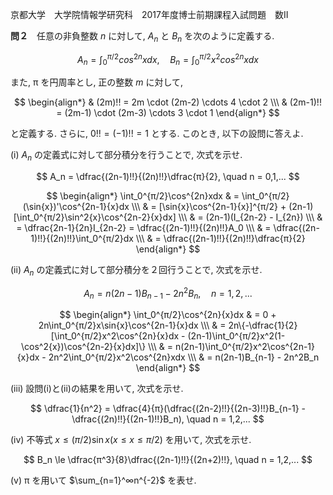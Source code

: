 京都大学　大学院情報学研究科　2017年度博士前期課程入試問題　数II

**問２**　任意の非負整数 $n$ に対して, $A_n$ と $B_n$ を次のように定義する.

$$
    A_n = \int_0^{π/2}cos^{2n}xdx, \quad B_n = \int_0^{π/2}x^2cos^{2n}xdx
$$

また, π を円周率とし, 正の整数 $m$ に対して,

$$
    \begin{align*}
        & (2m)!! = 2m \cdot (2m-2) \cdots 4 \cdot 2 \\\
        & (2m-1)!! = (2m-1) \cdot (2m-3) \cdots 3 \cdot 1
    \end{align*}
$$

と定義する. さらに, $0!! = (-1)!! = 1$ とする. このとき, 以下の設問に答えよ.

(i) $A_n$ の定義式に対して部分積分を行うことで, 次式を示せ.

$$
    A_n = \dfrac{(2n-1)!!}{(2n)!!}\dfrac{π}{2}, \quad n = 0,1,...
$$

$$
    \begin{align*}
        \int_0^{π/2}\cos^{2n}xdx & = \int_0^{π/2}(\sin{x})'\cos^{2n-1}{x}dx \\\
        & = [\sin{x}\cos^{2n-1}{x}]^{π/2} + (2n-1)[\int_0^{π/2}\sin^2{x}\cos^{2n-2}{x}dx] \\\
        & = (2n-1)(I_{2n-2} - I_{2n}) \\\
        & = \dfrac{2n-1}{2n}I_{2n-2} = \dfrac{(2n-1)!!}{(2n)!!}A_0 \\\
        & = \dfrac{(2n-1)!!}{(2n)!!}\int_0^{π/2}dx \\\
        & = \dfrac{(2n-1)!!}{(2n)!!}\dfrac{π}{2}
    \end{align*}
$$

(ii) $A_n$ の定義式に対して部分積分を２回行うことで, 次式を示せ.

$$
    A_n = n(2n-1)B_{n-1} - 2n^2B_n, \quad n = 1,2,...
$$

$$
    \begin{align*}
        \int_0^{π/2}\cos^{2n}{x}dx & = 0 + 2n\int_0^{π/2}x\sin{x}\cos^{2n-1}{x}dx \\\
        & = 2n\{-\dfrac{1}{2}[\int_0^{π/2}x^2\cos^{2n}{x}dx - (2n-1)\int_0^{π/2}x^2(1-\cos^2{x})\cos^{2n-2}{x}dx]\} \\\
        & = n(2n-1)\int_0^{π/2}x^2\cos^{2n-1}{x}dx - 2n^2\int_0^{π/2}x^2\cos^{2n}xdx \\\
        & = n(2n-1)B_{n-1} - 2n^2B_n
    \end{align*}
$$

(iii) 設問(i)と(ii)の結果を用いて, 次式を示せ.

$$
    \dfrac{1}{n^2} = \dfrac{4}{π}(\dfrac{(2n-2)!!}{(2n-3)!!}B_{n-1} - \dfrac{(2n)!!}{(2n-1)!!}B_n), \quad n = 1,2,...
$$

(iv) 不等式 $x \le (π/2)\sin{x} (x \le x \le π/2)$ を用いて, 次式を示せ.

$$
    B_n \le \dfrac{π^3}{8}\dfrac{(2n-1)!!}{(2n+2)!!}, \quad n = 1,2,...
$$

(v) π を用いて $\sum_{n=1}^∞n^{-2}$ を表せ.

